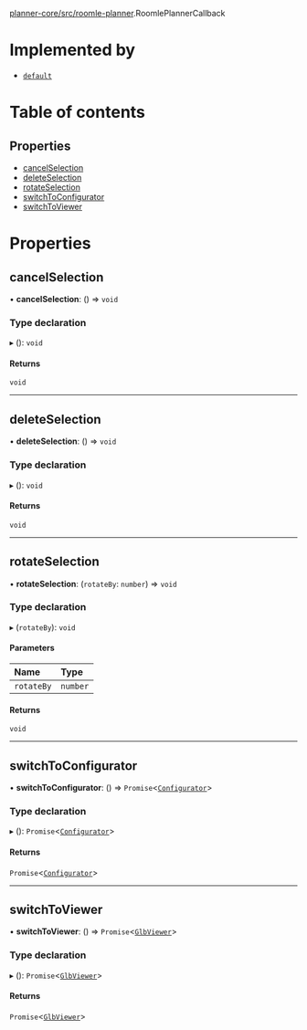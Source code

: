 [planner-core/src/roomle-planner](../modules/planner_core_src_roomle_planner.md).RoomlePlannerCallback

# Implemented by

- [`default`](../classes/planner_core_src_roomle_planner.default.md)

# Table of contents

## Properties

- [cancelSelection](planner_core_src_roomle_planner.RoomlePlannerCallback.md#cancelselection)
- [deleteSelection](planner_core_src_roomle_planner.RoomlePlannerCallback.md#deleteselection)
- [rotateSelection](planner_core_src_roomle_planner.RoomlePlannerCallback.md#rotateselection)
- [switchToConfigurator](planner_core_src_roomle_planner.RoomlePlannerCallback.md#switchtoconfigurator)
- [switchToViewer](planner_core_src_roomle_planner.RoomlePlannerCallback.md#switchtoviewer)

# Properties

## cancelSelection

• **cancelSelection**: () => `void`

### Type declaration

▸ (): `void`

#### Returns

`void`

___

## deleteSelection

• **deleteSelection**: () => `void`

### Type declaration

▸ (): `void`

#### Returns

`void`

___

## rotateSelection

• **rotateSelection**: (`rotateBy`: `number`) => `void`

### Type declaration

▸ (`rotateBy`): `void`

#### Parameters

| Name | Type |
| :------ | :------ |
| `rotateBy` | `number` |

#### Returns

`void`

___

## switchToConfigurator

• **switchToConfigurator**: () => `Promise`<[`Configurator`](../classes/configurator_core_src_configurator.Configurator.md)\>

### Type declaration

▸ (): `Promise`<[`Configurator`](../classes/configurator_core_src_configurator.Configurator.md)\>

#### Returns

`Promise`<[`Configurator`](../classes/configurator_core_src_configurator.Configurator.md)\>

___

## switchToViewer

• **switchToViewer**: () => `Promise`<[`GlbViewer`](../classes/glb_viewer_core_src_glb_viewer.GlbViewer.md)\>

### Type declaration

▸ (): `Promise`<[`GlbViewer`](../classes/glb_viewer_core_src_glb_viewer.GlbViewer.md)\>

#### Returns

`Promise`<[`GlbViewer`](../classes/glb_viewer_core_src_glb_viewer.GlbViewer.md)\>
